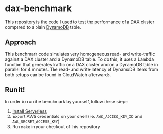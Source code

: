 # dax-benchmark

This repository is the code I used to test the performance of a [DAX](https://aws.amazon.com/dynamodb/dax/) cluster compared to a plain [DynamoDB](https://aws.amazon.com/dynamodb/) table.

## Approach

This benchmark code simulates very homogeneous read- and write-traffic against a DAX cluster and a DynamoDB table. To do this, it uses a Lambda function that generates traffic on a DAX cluster and on a DynamoDB table in parallel for 4 minutes. The read- and write-latency of DynamoDB items from both setups can be found in CloudWatch afterwards.

## Run it!

In order to run the benchmark by yourself, follow these steps:

1. [Install Serverless](https://serverless.com/framework/docs/getting-started/)
1. Export AWS credentials on your shell (i.e. `AWS_ACCESS_KEY_ID` and `AWS_SECRET_ACCESS_KEY`)
1. Run `make` in your checkout of this repository